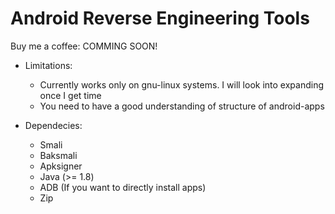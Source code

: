 # Android Reverse Engineering Tools

Buy me a coffee: COMMING SOON!

- Limitations:
  - Currently works only on gnu-linux systems. I will look into expanding once I get time
  - You need to have a good understanding of structure of android-apps

- Dependecies:
  - Smali
  - Baksmali
  - Apksigner
  - Java (>= 1.8)
  - ADB (If you want to directly install apps)
  - Zip
